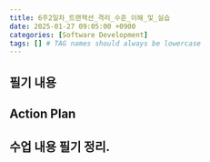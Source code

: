 ```yaml
---
title: 6주2일차_트랜잭션_격리_수준_이해_및_실습
date: 2025-01-27 09:05:00 +0900
categories: [Software Development]
tags: [] # TAG names should always be lowercase
---
```


## 필기 내용

## Action Plan

## 수업 내용 필기 정리.
